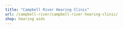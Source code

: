 ```yaml
---
title: "Campbell River Hearing Clinic"
url: /campbell-river/campbell-river-hearing-clinic/
shop: hearing aids
---
```

